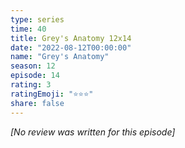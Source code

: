 ```yaml
---
type: series
time: 40
title: Grey's Anatomy 12x14
date: "2022-08-12T00:00:00"
name: "Grey's Anatomy"
season: 12
episode: 14
rating: 3
ratingEmoji: "⭐️⭐️⭐️"
share: false
---
```


*[No review was written for this episode]*